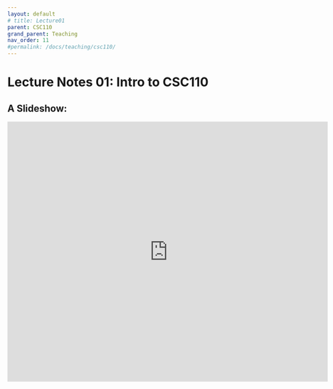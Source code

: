 ```yaml
---
layout: default
# title: Lecture01
parent: CSC110
grand_parent: Teaching
nav_order: 11
#permalink: /docs/teaching/csc110/
---  
```

  

Lecture Notes 01: Intro to CSC110
===========================================




A Slideshow:
---------------


<iframe src="https://docs.google.com/presentation/d/e/2PACX-1vRpnsZC9CS751_Fv1DHHPVheOJk_vkNtu5nA50-j_mDf44jNbO9VZBTRTWjDRHcv1o0i_UKz-9qR0aO/embed?start=false&loop=false&delayms=60000" frameborder="0" width="720" height="585" allowfullscreen="true" mozallowfullscreen="true" webkitallowfullscreen="true"></iframe>
  

  